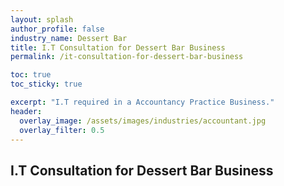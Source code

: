 ```yaml
---
layout: splash 
author_profile: false 
industry_name: Dessert Bar
title: I.T Consultation for Dessert Bar Business
permalink: /it-consultation-for-dessert-bar-business

toc: true
toc_sticky: true

excerpt: "I.T required in a Accountancy Practice Business."
header:
  overlay_image: /assets/images/industries/accountant.jpg
  overlay_filter: 0.5 
---
```


## I.T Consultation for Dessert Bar Business